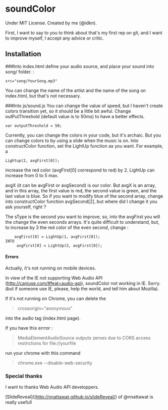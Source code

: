 # soundColor
Under MIT License. Created by me (@idkn).

First, I want to say to you to think about that's my first rep on git, and I want to improve myself, I accept any advice or critic. 


## Installation
###Into index.html
  define your audio source, and place your sound into song/ folder. :
  
    src="song/YourSong.mp3" 

  You can change the name of the artist and the name of the song on index.html, but that's not necessary.
  
  
  
###Into js/sound.js
  You can change the value of speed, but I haven't create colors transition yet, so it should be a little bit awful.
    Change outPutThreshold (default value is to 50ms) to have a better effects.
    
    var outputThreshold = 50;
    
  Currently, you can change the colors in your code, but it's archaic. But you can change colors to by using a slide when the music is on. 
  Into constructColor function, set the LightUp function as you want. For example, a 
  
    Lightup(2, avgFirst[0]); 
  
  increase the red color (avgFirst[0] correspond to red) by 2.  LightUp can increase from 0 to 5 max.
  
  avgX (it can be avgFirst or avgSecond) is our color. But avgX is an array, and in this array, the first value is red, the second value is green, and the last value is blue. So if you want to modify blue of the second array, change into constructColor function avgSecond[2], but where did I change it you ask yourself, right ?
  
  The sType is the second you want to improve, so, into the avgFirst you will the change the even seconds arrays. It's quite difficult to understand, but, to increase by 3 the red color of the even second, change :
  
        avgFirst[0] = LightUp(1, avgFirst[0]); 
    INTO
         avgFirst[0] = LightUp(3, avgFirst[0]);

#### Errors
Actually, it's not running on mobile devices.

In view of the IE not supporting Web Audio API (http://caniuse.com/#feat=audio-api), soundColor not working in IE. Sorry. (but if someone use IE, please, help the world, and tell him about Mozilla).

If it's not running on Chrome, you can delete the 
> crossorigin="anonymous"

into the audio tag (index.html page). 

If you have this errror :
> MediaElementAudioSource outputs zeroes due to CORS access restrictions for file://yourfile

run your chrome with this command 

> chrome.exe --disable-web-security 


### Special thanks
I want to thanks Web Audio API developpers.

[SlideReveal]((http://nnattawat.github.io/slideReveal/) of @nnattawat is really usefull 

